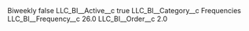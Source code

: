<?xml version="1.0" encoding="UTF-8"?>
<CustomMetadata xmlns="http://soap.sforce.com/2006/04/metadata" xmlns:xsi="http://www.w3.org/2001/XMLSchema-instance" xmlns:xsd="http://www.w3.org/2001/XMLSchema">
    <label>Biweekly</label>
    <protected>false</protected>
    <values>
        <field>LLC_BI__Active__c</field>
        <value xsi:type="xsd:boolean">true</value>
    </values>
    <values>
        <field>LLC_BI__Category__c</field>
        <value xsi:type="xsd:string">Frequencies</value>
    </values>
    <values>
        <field>LLC_BI__Frequency__c</field>
        <value xsi:type="xsd:double">26.0</value>
    </values>
    <values>
        <field>LLC_BI__Order__c</field>
        <value xsi:type="xsd:double">2.0</value>
    </values>
</CustomMetadata>
